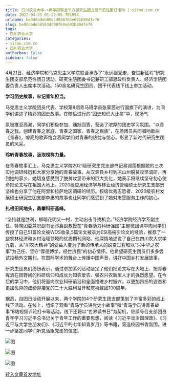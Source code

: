 ```yaml
---
title: 四川农业大学->两学院联合举办研究生团支部示范性团日活动 | sicau.com.cn
date: 2022-04-25 01:22:05.781094
urlname: be0ddadeb0563d898764e692b90dfe70
slug: be0ddadeb0563d898764e692b90dfe70
tags: 
- 四川农业大学
categories:
- sicau.com.cn
- 四川农业大学
authorbox: false
sidebar: false
---
```

4月21日，经济学院和马克思主义学院联合承办了“永远跟党走，奋进新征程”研究生团支部示范性团日活动。研究生院团委书记兼研工部思政科负责人、经济学院团委负责人出席本次活动。150余名研究生团员、团干代表线下线上参加活动。

**学习团史故事，牢记青年担当。**

马克思主义学院团员代表、学校第8期青马班学员张蒙茜进行国旗下的演讲，为同学们讲述了精彩的团史故事。在随后进行的“团史知识大比拼”中，现场气
<!--more-->
氛被推至高潮，同学们积极参加、踊跃回答，营造了浓厚的团史学习氛围。“以青春之我，创建青春之家庭、青春之国家、青春之民族”，在场团员共同唱响歌曲《青春》，嘹亮的歌声饱含着同学们对青春的热忱与信心，彰显了新时代研究生团员的风采。

**聆听青春故事，汲取榜样力量。**

在青春故事汇上，马克思主义学院2021级研究生党支部书记易锡莲根据她的三次实地调研经历和大家分享她的青春故事。从汉源县乡村到凉山州脱贫攻坚调研，再到她的家乡，她切身感受到了脱贫攻坚带来的巨大变化，她表示将继续坚守初心使命把论文写在祖国大地上。2020级应用经济学与林业经济管理硕士研究生支部贺坚峰也分享了他在阿里和拉萨地区调研的经历。校级优秀志愿者、2020级农村发展硕士研究生团支部李惠的故事也让同学们感受到了她对志愿服务工作的初心。

**扎根田间地头，勇攀科研高峰。**

“坚持就是胜利，柳暗花明又一村，主动出击寻找机会。”经济学院经济学系副主任、特聘团委兼职副书记邓鑫副教授在“青春助力科研强国”主题微团课中向同学们传授了自己51篇论文被WOS收录,5篇论文被录为ESI高被引论文的经验，推荐了一些农林经济和乡村治理领域的优质期刊网站。他深情地述说了自己在四川农大求学九载，从“川农大精神”的受益人变为了新的传承人的蜕变过程和以“兴中华之农事”为己任、坚守“厚德博学，经世济民”的初心情怀。他希望研究生团员们多多尝试投稿外文期刊，在国际学术的舞台上传播中国声音，讲好中国乡村发展故事。

研究生团员们纷纷表示，通过参加系列活动坚定了他们把论文写在大地上、把青春挥洒在田野间的科研信仰和成长为知农爱农、强农兴农新型人才的强烈愿望。在今后的学习中，他们将面向农业科研前沿和全面推进乡村振兴，以更加昂扬的姿态和更加优异的成绩迎接党的二十大胜利召开和庆祝建团100周年。

据悉，自团日活动开展以来，两个学院的4个研究生团支部策划了丰富多彩的线上线下活动。在线上，组织了观看“青马学员讲党史小故事”和“青马学员讲青春故事”B站视频评论打卡等活动。线下还将以“世界读书日”为契机，继续号召支部团员青年学习习近平总书记关于青年工作的重要思想，阅读《习近平谈治国理政》、《习近平与大学生朋友们》、《习近平的七年知青岁月》等书籍，营造校园书香氛围，进一步坚定同学们听党话跟党走的信念。

![图](https://news.sicau.edu.cn/__local/D/D8/44/EEEA85C1F0746066EBBFAEFBD3D_34F4B054_2031F.jpg)

![图](https://news.sicau.edu.cn/__local/6/19/3C/BA5D86705AADDC60A7237F93E5C_8FFD3595_119B0.png)

![图](https://news.sicau.edu.cn/__local/E/6A/75/1EE665EAF0BD8A116E3E2D700B9_F1BBD84B_1C8AB.jpg)

[转入文章首发地址](https://news.sicau.edu.cn/info/1078/67473.htm)